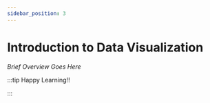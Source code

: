```yaml
---
sidebar_position: 3
---
```


# Introduction to Data Visualization

_Brief Overview Goes Here_

:::tip Happy Learning!!

<QuestButton text="Go To Quest" link="https://app.stackup.dev/quest_page/introduction-to-data-visualization" />

:::
